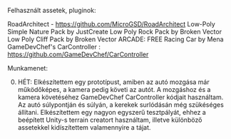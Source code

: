 Felhasznált assetek, pluginok:

RoadArchitect - https://github.com/MicroGSD/RoadArchitect
Low-Poly Simple Nature Pack by JustCreate
Low Poly Rock Pack by Broken Vector
Low Poly Cliff Pack by Broken Vector
ARCADE: FREE Racing Car by Mena
GameDevChef's CarController : https://github.com/GameDevChef/CarController



Munkamenet:

0. HÉT:
Elkészítettem egy prototípust, amiben az autó mozgása már működőképes, a kamera pedig követi az autót. A mozgáshoz és a kamera követéséhez GameDevChef CarController
kódjait használtam. Az autó súlypontján és súlyán, a kerekek surlódásán még szükéséges állítani.
Elkészítettem egy nagyon egyszerű tesztpályát, ehhez a beépített Unity-s terrain creatort használtam, illetve különböző assetekkel kidíszítettem valamennyire a tájat.
